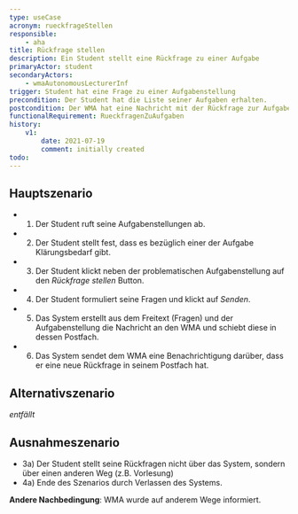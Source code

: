 ```yaml
---
type: useCase
acronym: rueckfrageStellen
responsible: 
    - aha
title: Rückfrage stellen
description: Ein Student stellt eine Rückfrage zu einer Aufgabe
primaryActor: student
secondaryActors:
    - wmaAutonomousLecturerInf
trigger: Student hat eine Frage zu einer Aufgabenstellung
precondition: Der Student hat die Liste seiner Aufgaben erhalten.
postcondition: Der WMA hat eine Nachricht mit der Rückfrage zur Aufgabe erhalten und wurde darüber benachrichtigt.
functionalRequirement: RueckfragenZuAufgaben
history:
    v1:
        date: 2021-07-19
        comment: initially created
todo: 
---
```



## Hauptszenario

* 1) Der Student ruft seine Aufgabenstellungen ab.
* 2) Der Student stellt fest, dass es bezüglich einer der Aufgabe Klärungsbedarf gibt.
* 3) Der Student klickt neben der problematischen Aufgabenstellung auf den _Rückfrage stellen_ Button.
* 4) Der Student formuliert seine Fragen und klickt auf _Senden_.
* 5) Das System erstellt aus dem Freitext (Fragen) und der Aufgabenstellung die Nachricht an den WMA und schiebt diese in dessen Postfach.
* 6) Das System sendet dem WMA eine Benachrichtigung darüber, dass er eine neue Rückfrage in seinem Postfach hat.

## Alternativszenario

_entfällt_

## Ausnahmeszenario 

* 3a) Der Student stellt seine Rückfragen nicht über das System, sondern über einen anderen Weg (z.B. Vorlesung)
* 4a) Ende des Szenarios durch Verlassen des Systems.

**Andere Nachbedingung**: WMA wurde auf anderem Wege informiert.




